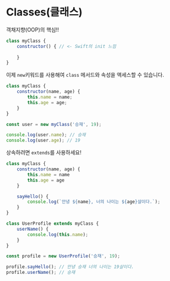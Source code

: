 # Classes(클래스)
객채지향(OOP)의 핵심!!

``` js
class myClass {
    constructor() { // <- Swift의 init 느낌
        
    }
}
```

이제 `new`키워드를 사용해여 `class` 메서드와 속성을 액세스할 수 있습니다.

```js
class myClass {
    constructor(name, age) {
        this.name = name;
        this.age = age;
    }
}

const user = new myClass('승재', 19);

console.log(user.name); // 승재
console.log(user.age); // 19
```

상속하려면 `extends`를 사용하세요!

``` js
class myClass {
    constructor(name, age) {
        this.name = name
        this.age = age
    }

    sayHello() {
        console.log(`안녕 ${name}, 너의 나이는 ${age}살이다.`);
    }
}

class UserProfile extends myClass {
    userName() {
        console.log(this.name);
    }
}

const profile = new UserProfile('승재', 19);

profile.sayHello(); // 안녕 승재 너의 나이는 19살이다.
profile.userName(); // 승재
```